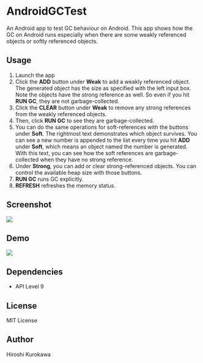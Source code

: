 # AndroidGCTest
An Android app to test GC behaviour on Android.  This app shows how the GC on Android runs especially when there are some weakly referenced objects or softly referenced objects.

## Usage
1. Launch the app
2. Click the **ADD** button under **Weak** to add a weakly referenced object. The generated object has the size as specified with the left input box. Note the objects have the strong reference as well. So even if you hit **RUN GC**, they are not garbage-collected.
3. Click the **CLEAR** button under **Weak** to remove any strong references from the weakly referenced objects.
4. Then, click **RUN GC** to see they are garbage-collected.
5. You can do the same operations for soft-references with the buttons under **Soft**. The rightmost text demonstrates which object survives. You can see a new number is appended to the list every time you hit **ADD** under **Soft**, which means an object named the number is generated. With this text, you can see how the soft references are garbage-collected when they have no strong reference.
6. Under **Strong**, you can add or clear strong-referenced objects. You can control the available heap size with those buttons.
7. **RUN GC** runs GC explicitly.
8. **REFRESH** refreshes the memory status.

## Screenshot
![](https://cloud.githubusercontent.com/assets/6446183/8150674/3889152e-132e-11e5-957c-3b98da6636ef.png)

## Demo
![](https://cloud.githubusercontent.com/assets/6446183/8150665/9463fd42-132d-11e5-8db0-0636cc0a6fc8.gif)

## Dependencies
- API Level 9

## License
MIT License

## Author
Hiroshi Kurokawa

